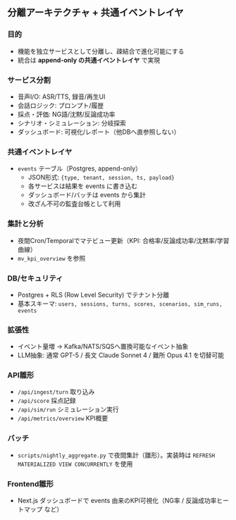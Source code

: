## 分離アーキテクチャ + 共通イベントレイヤ

### 目的
- 機能を独立サービスとして分離し、疎結合で進化可能にする
- 統合は **append-only の共通イベントレイヤ** で実現

### サービス分割
- 音声I/O: ASR/TTS, 録音/再生UI
- 会話ロジック: プロンプト/履歴
- 採点・評価: NG語/沈黙/反論成功率
- シナリオ・シミュレーション: 分岐探索
- ダッシュボード: 可視化/レポート（他DBへ直参照しない）

### 共通イベントレイヤ
- `events` テーブル（Postgres, append-only）
  - JSON形式: `{type, tenant, session, ts, payload}`
  - 各サービスは結果を events に書き込む
  - ダッシュボード/バッチは events から集計
  - 改ざん不可の監査台帳として利用

### 集計と分析
- 夜間Cron/Temporalでマテビュー更新（KPI: 合格率/反論成功率/沈黙率/学習曲線）
- `mv_kpi_overview` を参照

### DB/セキュリティ
- Postgres + RLS (Row Level Security) でテナント分離
- 基本スキーマ: `users, sessions, turns, scores, scenarios, sim_runs, events`

### 拡張性
- イベント量増 → Kafka/NATS/SQSへ置換可能なイベント抽象
- LLM抽象: 通常 GPT-5 / 長文 Claude Sonnet 4 / 難所 Opus 4.1 を切替可能

### API雛形
- `/api/ingest/turn` 取り込み
- `/api/score` 採点記録
- `/api/sim/run` シミュレーション実行
- `/api/metrics/overview` KPI概要

### バッチ
- `scripts/nightly_aggregate.py` で夜間集計（雛形）。実装時は `REFRESH MATERIALIZED VIEW CONCURRENTLY` を使用

### Frontend雛形
- Next.js ダッシュボードで events 由来のKPI可視化（NG率 / 反論成功率ヒートマップ など）


